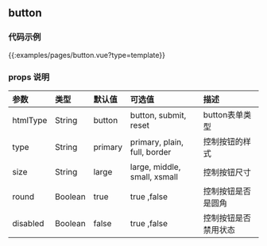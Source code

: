 
## button

### 代码示例
 
{{:examples/pages/button.vue?type=template}}

### props 说明

| 参数      |类型| 默认值    | 可选值|描述    | 
|:-------- | :--------|:--------  |:--------|:---------|
| htmlType |String |button|button, submit, reset|button表单类型|
| type     |String |primary|primary, plain, full, border|控制按钮的样式|
| size     |String |large|large, middle, small, xsmall|控制按钮尺寸|
| round |Boolean|true|true ,false|控制按钮是否是圆角 | 
| disabled |Boolean|false|true ,false|控制按钮是否禁用状态 | 


